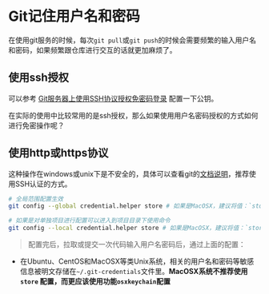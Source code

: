 # Git记住用户名和密码

在使用git服务的时候，每次`git pull`或`git push`的时候会需要频繁的输入用户名和密码，如果频繁跟仓库进行交互的话就更加麻烦了。

## 使用ssh授权

可以参考 [Git服务器上使用SSH协议授权免密码登录](/tools/git/ssh-server-to-use-keyless-login-on-git-server.md) 配置一下公钥。

在实际的使用中比较常用的是ssh授权，那么如果使用用户名密码授权的方式如何进行免密操作呢？

## 使用http或https协议

这种操作在windows或unix下是不安全的，具体可以查看git的[文档说明](https://git-scm.com/book/zh/v2/Git-%E5%B7%A5%E5%85%B7-%E5%87%AD%E8%AF%81%E5%AD%98%E5%82%A8)，推荐使用SSH认证的方式。

```bash
# 全局范围配置生效
git config --global credential.helper store # 如果是MacOSX，建议将值：`store`换成`osxkeychain`

# 如果是对单独项目进行配置可以进入到项目目录下使用命令
git config --local credential.helper store # 如果是MacOSX，建议将值：`store`换成`osxkeychain`
```

> 配置完后，拉取或提交一次代码输入用户名密码后，通过上面的配置：

* 在Ubuntu、CentOS和MacOSX等类Unix系统，相关的用户名和密码等敏感信息被明文存储在`~/.git-credentials`文件里。**MacOSX系统不推荐使用`store`
  配置，而更应该使用功能`osxkeychain`配置**
